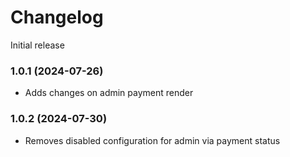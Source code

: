 # Changelog

Initial release

### 1.0.1 (2024-07-26)
* Adds changes on admin payment render

### 1.0.2 (2024-07-30)
* Removes disabled configuration for admin via payment status
